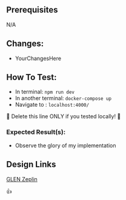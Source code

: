 ## Prerequisites
N/A

## Changes:
- YourChangesHere

## How To Test:
- In terminal: `npm run dev`
- In another terminal: `docker-compose up`
- Navigate to : `localhost:4000/`

:imp: Delete this line ONLY if you tested locally! :imp:

### Expected Result(s):

- Observe the glory of my implementation

## Design Links

[GLEN Zeplin](https://app.zeplin.io/project/5bf216589c1d023f172cd321/dashboard)

:+1:
